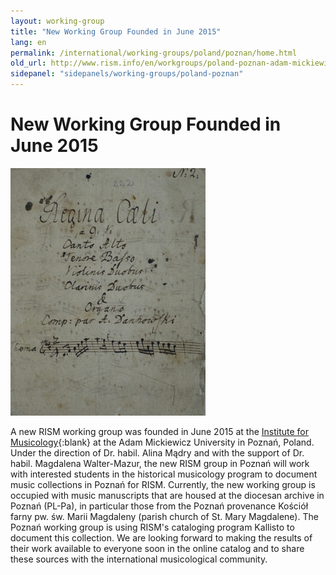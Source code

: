 ```yaml
---
layout: working-group
title: "New Working Group Founded in June 2015"
lang: en
permalink: /international/working-groups/poland/poznan/home.html
old_url: http://www.rism.info/en/workgroups/poland-poznan-adam-mickiewicz-university/home.html
sidepanel: "sidepanels/working-groups/poland-poznan"
---
```


# New Working Group Founded in June 2015

 ![](/resources-old-website/workgroups-images/csm_Posen_4e5045b651.jpg "Posen")

A new RISM working group was founded in June 2015 at the [Institute for Musicology](http://www.muzykologia.amu.edu.pl/){:blank} at the Adam Mickiewicz University in Poznań, Poland. Under the direction of Dr. habil. Alina Mądry and with the support of Dr. habil. Magdalena Walter-Mazur, the new RISM group in Poznań will work with interested students in the historical musicology program to document music collections in Poznań for RISM. Currently, the new working group is occupied with music manuscripts that are housed at the diocesan archive in Poznań (PL-Pa), in particular those from the Poznań provenance Kościół farny pw. św. Marii Magdaleny (parish church of St. Mary Magdalene). The Poznań working group is using RISM's cataloging program Kallisto to document this collection. We are looking forward to making the results of their work available to everyone soon in the online catalog and to share these sources with the international musicological community.
